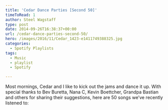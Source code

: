 ```yaml
---
title: 'Cedar Dance Parties [Second 50]'
timeToRead: 1 
author: Steel Wagstaff
type: post
date: 2014-09-26T16:38:37+00:00
url: /cedar-dance-parties-second-50/
hero: /images/2016/11/Cedar_1423-e1411749388325.jpg
categories:
  - Spotify Playlists
tags:
  - Music
  - playlist
  - Spotify

---
```

Most mornings, Cedar and I like to kick out the jams and dance it up. With special thanks to Bev Buretta, Nana C, Kevin Boettcher, Grandpa Bastian and others for sharing their suggestions, here are 50 songs we&#8217;ve recently listened to:
